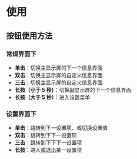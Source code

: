 # 使用

## 按钮使用方法 <a href="#button" id="button"></a>

### 常规界面下 <a href="#general" id="general"></a>

* **单击**：切换主显示屏的下一个信息界面
* **双击**：切换主显示屏的自定义信息界面
* **三击**：切换主显示屏的自定义信息界面
* **长按（小于 5 秒）**：切换副显示屏的下一个信息界面
* **长按（大于 5 秒）**：进入设置菜单

### 设置界面下 <a href="#setting" id="setting"></a>

* **单击**：跳转到下一设置项、或切换设置值
* **双击**：跳转到下下一设置项
* **三击**：跳转到下下下一设置项
* **长按**：进入或退出某一设置项
